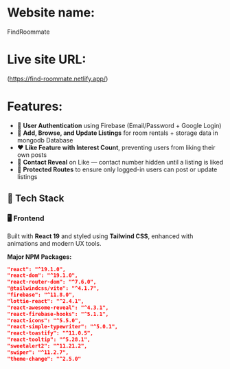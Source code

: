 # Website name:
FindRoommate
# Live site URL:
  (https://find-roommate.netlify.app/)
# Features:
- 🔐 **User Authentication** using Firebase (Email/Password + Google Login)
- 📄 **Add, Browse, and Update Listings** for room rentals + storage data in mongodb Database
- ❤️ **Like Feature with Interest Count**, preventing users from liking their own posts
- 📱 **Contact Reveal** on Like — contact number hidden until a listing is liked
- 🔁 **Protected Routes** to ensure only logged-in users can post or update listings

## 🧩 Tech Stack

### 🖥️ Frontend

Built with **React 19** and styled using **Tailwind CSS**, enhanced with animations and modern UX tools.

**Major NPM Packages:**

```json
"react": "^19.1.0",
"react-dom": "^19.1.0",
"react-router-dom": "^7.6.0",
"@tailwindcss/vite": "^4.1.7",
"firebase": "^11.8.0",
"lottie-react": "^2.4.1",
"react-awesome-reveal": "^4.3.1",
"react-firebase-hooks": "^5.1.1",
"react-icons": "^5.5.0",
"react-simple-typewriter": "^5.0.1",
"react-toastify": "^11.0.5",
"react-tooltip": "^5.28.1",
"sweetalert2": "^11.21.2",
"swiper": "^11.2.7",
"theme-change": "^2.5.0"


